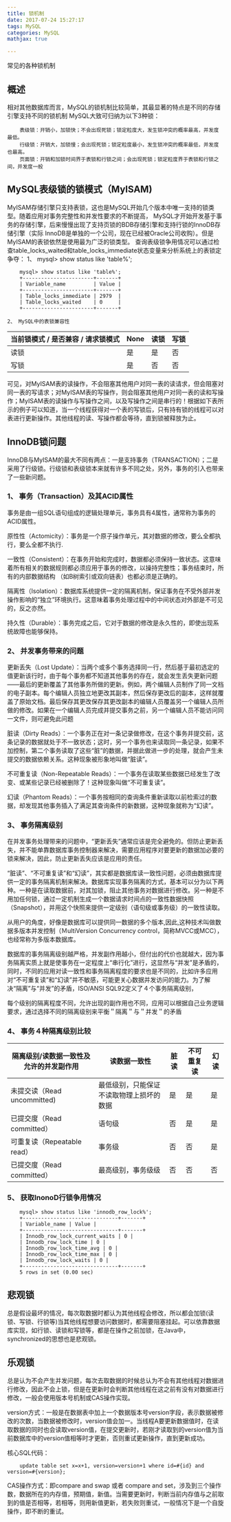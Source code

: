 ```yaml
---
title: 锁机制
date: 2017-07-24 15:27:17
tags: MySQL
categories: MySQL
mathjax: true

---
```


常见的各种锁机制

<!-- more -->
## 概述
相对其他数据库而言，MySQL的锁机制比较简单，其最显著的特点是不同的存储引擎支持不同的锁机制
MySQL大致可归纳为以下3种锁：
~~~
	表级锁：开销小，加锁快；不会出现死锁；锁定粒度大，发生锁冲突的概率最高，并发度最低。
	行级锁：开销大，加锁慢；会出现死锁；锁定粒度最小，发生锁冲突的概率最低，并发度也最高。
	页面锁：开销和加锁时间界于表锁和行锁之间；会出现死锁；锁定粒度界于表锁和行锁之间，并发度一般
~~~

## MySQL表级锁的锁模式（MyISAM)
MyISAM存储引擎只支持表锁，这也是MySQL开始几个版本中唯一支持的锁类型。随着应用对事务完整性和并发性要求的不断提高，
MySQL才开始开发基于事务的存储引擎，后来慢慢出现了支持页锁的BDB存储引擎和支持行锁的InnoDB存储引擎（实际 InnoDB是单独的一个公司，现在已经被Oracle公司收购）。但是MyISAM的表锁依然是使用最为广泛的锁类型。
查询表级锁争用情况可以通过检查table_locks_waited和table_locks_immediate状态变量来分析系统上的表锁定争夺：
	1、 mysql> show status like 'table%';
~~~
	mysql> show status like 'table%';
	+-----------------------+-------+
	| Variable_name         | Value |
	+-----------------------+-------+
	| Table_locks_immediate | 2979  |
	| Table_locks_waited    | 0     |
	+-----------------------+-------+
~~~
	2、 MySQL中的表锁兼容性 

当前锁模式 / 是否兼容 / 请求锁模式 | None| 读锁 | 写锁
------- | ------- | ------- | -------
读锁 | 是 | 是 | 否
写锁 | 是 | 否 | 否
可见，对MyISAM表的读操作，不会阻塞其他用户对同一表的读请求，但会阻塞对同一表的写请求；对MyISAM表的写操作，则会阻塞其他用户对同一表的读和写操作；MyISAM表的读操作与写操作之间，以及写操作之间是串行的！根据如下表所示的例子可以知道，当一个线程获得对一个表的写锁后，只有持有锁的线程可以对表进行更新操作。其他线程的读、写操作都会等待，直到锁被释放为止。
## InnoDB锁问题
InnoDB与MyISAM的最大不同有两点：一是支持事务（TRANSACTION）；二是采用了行级锁。行级锁和表级锁本来就有许多不同之处，另外，事务的引入也带来了一些新问题。
###	1、 事务（Transaction）及其ACID属性
事务是由一组SQL语句组成的逻辑处理单元，事务具有4属性，通常称为事务的ACID属性。

原性性（Actomicity）：事务是一个原子操作单元，其对数据的修改，要么全都执行，要么全都不执行.

一致性（Consistent）：在事务开始和完成时，数据都必须保持一致状态。这意味着所有相关的数据规则都必须应用于事务的修改，以操持完整性；事务结束时，所有的内部数据结构 （如B树索引或双向链表）也都必须是正确的。

隔离性（Isolation）：数据库系统提供一定的隔离机制，保证事务在不受外部并发操作影响的“独立”环境执行。这意味着事务处理过程中的中间状态对外部是不可见的，反之亦然。

持久性（Durable）：事务完成之后，它对于数据的修改是永久性的，即使出现系统故障也能够保持。

###	2、 并发事务带来的问题
更新丢失（Lost Update）：当两个或多个事务选择同一行，然后基于最初选定的值更新该行时，由于每个事务都不知道其他事务的存在，就会发生丢失更新问题——最后的更新覆盖了其他事务所做的更新。例如，两个编辑人员制作了同一文档的电子副本。每个编辑人员独立地更改其副本，然后保存更改后的副本，这样就覆盖了原始文档。最后保存其更改保存其更改副本的编辑人员覆盖另一个编辑人员所做的修改。如果在一个编辑人员完成并提交事务之前，另一个编辑人员不能访问同一文件，则可避免此问题

脏读（Dirty Reads）：一个事务正在对一条记录做修改，在这个事务并提交前，这条记录的数据就处于不一致状态；这时，另一个事务也来读取同一条记录，如果不加控制，第二个事务读取了这些“脏”的数据，并据此做进一步的处理，就会产生未提交的数据依赖关系。这种现象被形象地叫做“脏读”。

不可重复读（Non-Repeatable Reads）：一个事务在读取某些数据已经发生了改变、或某些记录已经被删除了！这种现象叫做“不可重复读”。

幻读（Phantom Reads）：一个事务按相同的查询条件重新读取以前检索过的数据，却发现其他事务插入了满足其查询条件的新数据，这种现象就称为“幻读”。

###	3、 事务隔离级别
在并发事务处理带来的问题中，“更新丢失”通常应该是完全避免的。但防止更新丢失，并不能单靠数据库事务控制器来解决，需要应用程序对要更新的数据加必要的锁来解决，因此，防止更新丢失应该是应用的责任。

“脏读”、“不可重复读”和“幻读”，其实都是数据库读一致性问题，必须由数据库提供一定的事务隔离机制来解决。数据库实现事务隔离的方式，基本可以分为以下两种。一种是在读取数据前，对其加锁，阻止其他事务对数据进行修改。另一种是不用加任何锁，通过一定机制生成一个数据请求时间点的一致性数据快照（Snapshot），并用这个快照来提供一定级别（语句级或事务级）的一致性读取。

从用户的角度，好像是数据库可以提供同一数据的多个版本,因此,这种技术叫做数据多版本并发控制（ＭultiVersion Concurrency control，简称MVCC或MCC），也经常称为多版本数据库。

数据库的事务隔离级别越严格，并发副作用越小，但付出的代价也就越大，因为事务隔离实质上就是使事务在一定程度上“串行化”进行，这显然与“并发”是矛盾的，同时，不同的应用对读一致性和事务隔离程度的要求也是不同的，比如许多应用对“不可重复读”和“幻读”并不敏感，可能更关心数据并发访问的能力。为了解决“隔离”与“并发”的矛盾，ISO/ANSI SQL92定义了４个事务隔离级别，

每个级别的隔离程度不同，允许出现的副作用也不同，应用可以根据自己业务逻辑要求，通过选择不同的隔离级别来平衡＂隔离＂与＂并发＂的矛盾

###   4、 事务４种隔离级别比较
隔离级别/读数据一致性及允许的并发副作用 | 读数据一致性 | 脏读 | 不可重复读 | 幻读
------- | ------- | ------- | ------- | -------
未提交读（Read uncommitted) | 最低级别，只能保证不读取物理上损坏的数据 | 是 | 是 | 是
已提交度（Read committed） | 语句级 | 否 | 是 | 是
可重复读（Repeatable read） | 事务级 | 否 | 否 | 是
已提交度（Read committed） | 最高级别，事务级级 | 否 | 否 | 否

###	5、 获取InonoD行锁争用情况
```
	mysql> show status like 'innodb_row_lock%';
	+-------------------------------+-------+
	| Variable_name | Value |
	+-------------------------------+-------+
	| Innodb_row_lock_current_waits | 0 |
	| Innodb_row_lock_time | 0 |
	| Innodb_row_lock_time_avg | 0 |
	| Innodb_row_lock_time_max | 0 |
	| Innodb_row_lock_waits | 0 |
	+-------------------------------+-------+
	5 rows in set (0.00 sec)
```
## 悲观锁
总是假设最坏的情况，每次取数据时都认为其他线程会修改，所以都会加锁(读锁、写锁、行锁等)当其他线程想要访问数据时，都需要阻塞挂起。可以依靠数据库实现，如行锁、读锁和写锁等，都是在操作之前加锁，在Java中，synchronized的思想也是悲观锁。
## 乐观锁

总是认为不会产生并发问题，每次去取数据的时候总认为不会有其他线程对数据进行修改，因此不会上锁，但是在更新时会判断其他线程在这之前有没有对数据进行修改，一般会使用版本号机制或CAS操作实现。

version方式：一般是在数据表中加上一个数据版本号version字段，表示数据被修改的次数，当数据被修改时，version值会加一。当线程A要更新数据值时，在读取数据的同时也会读取version值，在提交更新时，若刚才读取到的version值为当前数据库中的version值相等时才更新，否则重试更新操作，直到更新成功。

核心SQL代码：
```
	update table set x=x+1, version=version+1 where id=#{id} and version=#{version};  
```
CAS操作方式：即compare and swap 或者 compare and set，涉及到三个操作数，数据所在的内存值，预期值，新值。当需要更新时，判断当前内存值与之前取到的值是否相等，若相等，则用新值更新，若失败则重试，一般情况下是一个自旋操作，即不断的重试。




